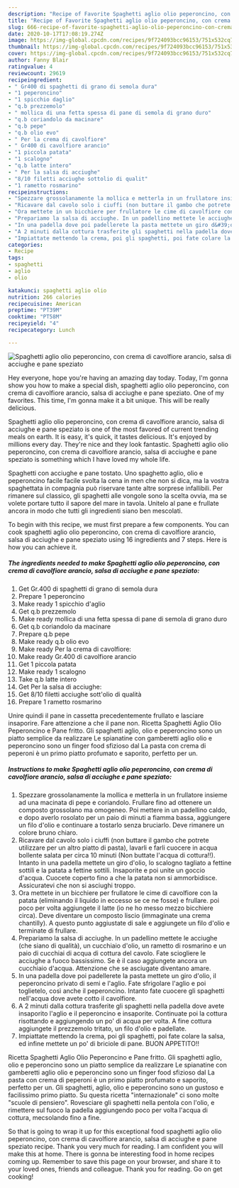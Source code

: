 ```yaml
---
description: "Recipe of Favorite Spaghetti aglio olio peperoncino, con crema di cavolfiore arancio, salsa di acciughe e pane speziato"
title: "Recipe of Favorite Spaghetti aglio olio peperoncino, con crema di cavolfiore arancio, salsa di acciughe e pane speziato"
slug: 666-recipe-of-favorite-spaghetti-aglio-olio-peperoncino-con-crema-di-cavolfiore-arancio-salsa-di-acciughe-e-pane-speziato
date: 2020-10-17T17:08:19.274Z
image: https://img-global.cpcdn.com/recipes/9f724093bcc96153/751x532cq70/spaghetti-aglio-olio-peperoncino-con-crema-di-cavolfiore-arancio-salsa-di-acciughe-e-pane-speziato-recipe-main-photo.jpg
thumbnail: https://img-global.cpcdn.com/recipes/9f724093bcc96153/751x532cq70/spaghetti-aglio-olio-peperoncino-con-crema-di-cavolfiore-arancio-salsa-di-acciughe-e-pane-speziato-recipe-main-photo.jpg
cover: https://img-global.cpcdn.com/recipes/9f724093bcc96153/751x532cq70/spaghetti-aglio-olio-peperoncino-con-crema-di-cavolfiore-arancio-salsa-di-acciughe-e-pane-speziato-recipe-main-photo.jpg
author: Fanny Blair
ratingvalue: 4
reviewcount: 29619
recipeingredient:
- " Gr400 di spaghetti di grano di semola dura"
- "1 peperoncino"
- "1 spicchio daglio"
- "q.b prezzemolo"
- " mollica di una fetta spessa di pane di semola di grano duro"
- "q.b coriandolo da macinare"
- "q.b pepe"
- "q.b olio evo"
- " Per la crema di cavolfiore"
- " Gr400 di cavolfiore arancio"
- "1 piccola patata"
- "1 scalogno"
- "q.b latte intero"
- " Per la salsa di acciughe"
- "8/10 filetti acciughe sottolio di qualit"
- "1 rametto rosmarino"
recipeinstructions:
- "Spezzare grossolanamente la mollica e metterla in un frullatore insieme ad una macinata di pepe e coriandolo. Frullare fino ad ottenere un composto grossolano ma omogeneo. Poi mettere in un padellino caldo, e dopo averlo rosolato per un paio di minuti a fiamma bassa, aggiungere un filo d&#39;olio e continuare a tostarlo senza bruciarlo. Deve rimanere un colore bruno chiaro."
- "Ricavare dal cavolo solo i ciuffi (non buttare il gambo che potrete utilizzare per un altro piatto di pasta), lavarli e farli cuocere in acqua bollente salata per circa 10 minuti (Non buttate l&#39;acqua di cottura!!). Intanto in una padella mettete un giro d&#39;olio, lo scalogno tagliato a fettine sottili e la patata a fettine sottili. Insaporite e poi unite un goccio d&#39;acqua. Cuocete coperto fino a che la patata non si ammorbidisce. Assicuratevi che non si asciughi troppo."
- "Ora mettete in un bicchiere per frullatore le cime di cavolfiore con la patata (eliminando il liquido in eccesso se ce ne fosse) e frullare. poi poco per volta aggiungete il latte (io ne ho messo mezzo bicchiere circa). Deve diventare un composto liscio (immaginate una crema chantilly). A questo punto aggiustate di sale e aggiungete un filo d&#39;olio e terminate di frullare."
- "Prepariamo la salsa di acciughe. In un padellino mettete le acciughe (che siano di qualità), un cucchiaio d&#39;olio, un rametto di rosmarino e un paio di cucchiai di acqua di cottura del cavolo. Fate sciogliere le acciughe a fuoco bassissimo. Se è il caso aggiungete ancora un cucchiaio d&#39;acqua. Attenzione che se asciugate diventano amare."
- "In una padella dove poi padellerete la pasta mettete un giro d&#39;olio, il peperoncino privato di semi e l&#39;aglio. Fate sfrigolare l&#39;aglio e poi toglietelo, così anche il peperoncino. Intanto fate cuocere gli spaghetti nell&#39;acqua dove avete cotto il cavolfiore."
- "A 2 minuti dalla cottura trasferite gli spaghetti nella padella dove avete insaporito l&#39;aglio e il peperoncino e insaporite. Continuate poi la cottura risottando e aggiungendo un po&#39; di acqua per volta. A fine cottura aggiungete il prezzemolo tritato, un filo d&#39;olio e padellate."
- "Impiattate mettendo la crema, poi gli spaghetti, poi fate colare la salsa, ed infine mettete un po&#39; di briciole di pane. BUON APPETITO!!"
categories:
- Recipe
tags:
- spaghetti
- aglio
- olio

katakunci: spaghetti aglio olio 
nutrition: 266 calories
recipecuisine: American
preptime: "PT39M"
cooktime: "PT58M"
recipeyield: "4"
recipecategory: Lunch

---
```



![Spaghetti aglio olio peperoncino, con crema di cavolfiore arancio, salsa di acciughe e pane speziato](https://img-global.cpcdn.com/recipes/9f724093bcc96153/751x532cq70/spaghetti-aglio-olio-peperoncino-con-crema-di-cavolfiore-arancio-salsa-di-acciughe-e-pane-speziato-recipe-main-photo.jpg)

Hey everyone, hope you're having an amazing day today. Today, I'm gonna show you how to make a special dish, spaghetti aglio olio peperoncino, con crema di cavolfiore arancio, salsa di acciughe e pane speziato. One of my favorites. This time, I'm gonna make it a bit unique. This will be really delicious.

Spaghetti aglio olio peperoncino, con crema di cavolfiore arancio, salsa di acciughe e pane speziato is one of the most favored of current trending meals on earth. It is easy, it's quick, it tastes delicious. It's enjoyed by millions every day. They're nice and they look fantastic. Spaghetti aglio olio peperoncino, con crema di cavolfiore arancio, salsa di acciughe e pane speziato is something which I have loved my whole life.

Spaghetti con acciughe e pane tostato. Uno spaghetto aglio, olio e peperoncino facile facile svolta la cena in men che non si dica, ma la vostra spaghettata in compagnia può riservare tante altre sorprese infallibili. Per rimanere sul classico, gli spaghetti alle vongole sono la scelta ovvia, ma se volete portare tutto il sapore del mare in tavola. Unitelo al pane e frullate ancora in modo che tutti gli ingredienti siano ben mescolati.


To begin with this recipe, we must first prepare a few components. You can cook spaghetti aglio olio peperoncino, con crema di cavolfiore arancio, salsa di acciughe e pane speziato using 16 ingredients and 7 steps. Here is how you can achieve it.

<!--inarticleads1-->

##### The ingredients needed to make Spaghetti aglio olio peperoncino, con crema di cavolfiore arancio, salsa di acciughe e pane speziato:

1. Get  Gr.400 di spaghetti di grano di semola dura
1. Prepare 1 peperoncino
1. Make ready 1 spicchio d&#39;aglio
1. Get q.b prezzemolo
1. Make ready  mollica di una fetta spessa di pane di semola di grano duro
1. Get q.b coriandolo da macinare
1. Prepare q.b pepe
1. Make ready q.b olio evo
1. Make ready  Per la crema di cavolfiore:
1. Make ready  Gr.400 di cavolfiore arancio
1. Get 1 piccola patata
1. Make ready 1 scalogno
1. Take q.b latte intero
1. Get  Per la salsa di acciughe:
1. Get 8/10 filetti acciughe sott&#39;olio di qualità
1. Prepare 1 rametto rosmarino


Unire quindi il pane in cassetta precedentemente frullato e lasciare insaporire. Fare attenzione a che il pane non. Ricetta Spaghetti Aglio Olio Peperoncino e Pane fritto. Gli spaghetti aglio, olio e peperoncino sono un piatto semplice da realizzare Le spianatine con gamberetti aglio olio e peperoncino sono un finger food sfizioso dal La pasta con crema di peperoni è un primo piatto profumato e saporito, perfetto per un. 

<!--inarticleads2-->

##### Instructions to make Spaghetti aglio olio peperoncino, con crema di cavolfiore arancio, salsa di acciughe e pane speziato:

1. Spezzare grossolanamente la mollica e metterla in un frullatore insieme ad una macinata di pepe e coriandolo. Frullare fino ad ottenere un composto grossolano ma omogeneo. Poi mettere in un padellino caldo, e dopo averlo rosolato per un paio di minuti a fiamma bassa, aggiungere un filo d&#39;olio e continuare a tostarlo senza bruciarlo. Deve rimanere un colore bruno chiaro.
1. Ricavare dal cavolo solo i ciuffi (non buttare il gambo che potrete utilizzare per un altro piatto di pasta), lavarli e farli cuocere in acqua bollente salata per circa 10 minuti (Non buttate l&#39;acqua di cottura!!). Intanto in una padella mettete un giro d&#39;olio, lo scalogno tagliato a fettine sottili e la patata a fettine sottili. Insaporite e poi unite un goccio d&#39;acqua. Cuocete coperto fino a che la patata non si ammorbidisce. Assicuratevi che non si asciughi troppo.
1. Ora mettete in un bicchiere per frullatore le cime di cavolfiore con la patata (eliminando il liquido in eccesso se ce ne fosse) e frullare. poi poco per volta aggiungete il latte (io ne ho messo mezzo bicchiere circa). Deve diventare un composto liscio (immaginate una crema chantilly). A questo punto aggiustate di sale e aggiungete un filo d&#39;olio e terminate di frullare.
1. Prepariamo la salsa di acciughe. In un padellino mettete le acciughe (che siano di qualità), un cucchiaio d&#39;olio, un rametto di rosmarino e un paio di cucchiai di acqua di cottura del cavolo. Fate sciogliere le acciughe a fuoco bassissimo. Se è il caso aggiungete ancora un cucchiaio d&#39;acqua. Attenzione che se asciugate diventano amare.
1. In una padella dove poi padellerete la pasta mettete un giro d&#39;olio, il peperoncino privato di semi e l&#39;aglio. Fate sfrigolare l&#39;aglio e poi toglietelo, così anche il peperoncino. Intanto fate cuocere gli spaghetti nell&#39;acqua dove avete cotto il cavolfiore.
1. A 2 minuti dalla cottura trasferite gli spaghetti nella padella dove avete insaporito l&#39;aglio e il peperoncino e insaporite. Continuate poi la cottura risottando e aggiungendo un po&#39; di acqua per volta. A fine cottura aggiungete il prezzemolo tritato, un filo d&#39;olio e padellate.
1. Impiattate mettendo la crema, poi gli spaghetti, poi fate colare la salsa, ed infine mettete un po&#39; di briciole di pane. BUON APPETITO!!


Ricetta Spaghetti Aglio Olio Peperoncino e Pane fritto. Gli spaghetti aglio, olio e peperoncino sono un piatto semplice da realizzare Le spianatine con gamberetti aglio olio e peperoncino sono un finger food sfizioso dal La pasta con crema di peperoni è un primo piatto profumato e saporito, perfetto per un. Gli spaghetti, aglio, olio e peperoncino sono un gustoso e facilissimo primo piatto. Su questa ricetta &#34;internazionale&#34; ci sono molte &#34;scuole di pensiero&#34;. Rovesciare gli spaghetti nella pentola con l&#39;olio, e rimettere sul fuoco la padella aggiungendo poco per volta l&#39;acqua di cottura, mecsolando fino a fine. 

So that is going to wrap it up for this exceptional food spaghetti aglio olio peperoncino, con crema di cavolfiore arancio, salsa di acciughe e pane speziato recipe. Thank you very much for reading. I am confident you will make this at home. There is gonna be interesting food in home recipes coming up. Remember to save this page on your browser, and share it to your loved ones, friends and colleague. Thank you for reading. Go on get cooking!
